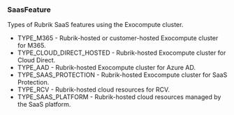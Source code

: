 ### SaasFeature
Types of Rubrik SaaS features using the Exocompute cluster.

- TYPE_M365 - Rubrik-hosted or customer-hosted Exocompute cluster for M365.
- TYPE_CLOUD_DIRECT_HOSTED - Rubrik-hosted Exocompute cluster for Cloud Direct.
- TYPE_AAD - Rubrik-hosted Exocompute cluster for Azure AD.
- TYPE_SAAS_PROTECTION - Rubrik-hosted Exocompute cluster for SaaS Protection.
- TYPE_RCV - Rubrik-hosted cloud resources for RCV.
- TYPE_SAAS_PLATFORM - Rubrik-hosted cloud resources managed by the SaaS platform.

